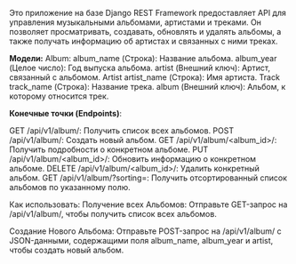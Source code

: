 Это приложение на базе Django REST Framework предоставляет API для управления музыкальными альбомами, артистами и треками. 
Он позволяет просматривать, создавать, обновлять и удалять альбомы, а также получать информацию об артистах и связанных с ними треках.

**Модели:**
Album:
  album_name (Строка): Название альбома.
  album_year (Целое число): Год выпуска альбома.
  artist (Внешний ключ): Артист, связанный с альбомом.
Artist
  artist_name (Строка): Имя артиста.
Track
  track_name (Строка): Название трека.
  album (Внешний ключ): Альбом, к которому относится трек.
  
**Конечные точки (Endpoints)**:

GET /api/v1/album/: Получить список всех альбомов.
POST /api/v1/album/: Создать новый альбом.
GET /api/v1/album/<album_id>/: Получить подробности о конкретном альбоме.
PUT /api/v1/album/<album_id>/: Обновить информацию о конкретном альбоме.
DELETE /api/v1/album/<album_id>/: Удалить конкретный альбом.
GET /api/v1/album/?sorting=<field>: Получить отсортированный список альбомов по указанному полю.


Как использовать:
Получение всех Альбомов:
Отправьте GET-запрос на /api/v1/album/, чтобы получить список всех альбомов.

Создание Нового Альбома:
Отправьте POST-запрос на /api/v1/album/ с JSON-данными, содержащими поля album_name, album_year и artist, чтобы создать новый альбом.
